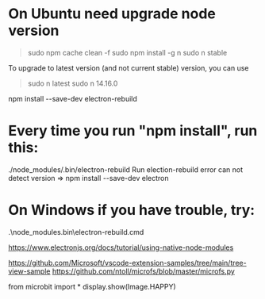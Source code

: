 # On Ubuntu need upgrade node version
> sudo npm cache clean -f
> sudo npm install -g n
> sudo n stable

To upgrade to latest version (and not current stable) version, you can use
> sudo n latest
> sudo n 14.16.0




npm install --save-dev electron-rebuild

# Every time you run "npm install", run this:
./node_modules/.bin/electron-rebuild
Run election-rebuild error can not detect version => npm install --save-dev electron

# On Windows if you have trouble, try:
.\node_modules\.bin\electron-rebuild.cmd

https://www.electronjs.org/docs/tutorial/using-native-node-modules


https://github.com/Microsoft/vscode-extension-samples/tree/main/tree-view-sample
https://github.com/ntoll/microfs/blob/master/microfs.py

from microbit import *
display.show(Image.HAPPY)